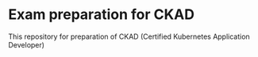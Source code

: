 # Exam preparation for CKAD
This repository for preparation of CKAD (Certified Kubernetes Application Developer)
